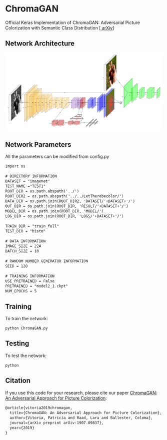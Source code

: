 # ChromaGAN
Official Keras Implementation of ChromaGAN: Adversarial Picture Colorization with Semantic Class Distribution [<a href="https://arxiv.org/pdf/1907.09837.pdf"> arXiv</a>]

## Network Architecture
[<img width="997" src="Figures/ColorizationModel.png?raw=true">](Figures/ColorizationModel.png?raw=true)

## Network Parameters
All the parameters can be modified from config.py
```
import os

# DIRECTORY INFORMATION
DATASET = "imagenet"
TEST_NAME ="TEST1"
ROOT_DIR = os.path.abspath('../')
ROOT_DIR2 = os.path.abspath('../../LetTherebecolor/')
DATA_DIR = os.path.join(ROOT_DIR2, 'DATASET/'+DATASET+'/')
OUT_DIR = os.path.join(ROOT_DIR, 'RESULT/'+DATASET+'/')
MODEL_DIR = os.path.join(ROOT_DIR, 'MODEL/')
LOG_DIR = os.path.join(ROOT_DIR, 'LOGS/'+DATASET+'/')

TRAIN_DIR = "train_full"
TEST_DIR = "histo"

# DATA INFORMATION
IMAGE_SIZE = 224
BATCH_SIZE = 10

# RANDOM NUMBER GENERATOR INFORMATION
SEED = 128

# TRAINING INFORMATION
USE_PRETRAINED = False
PRETRAINED = "model2_1.ckpt"
NUM_EPOCHS = 5
  ```

## Training
To train the network:
```
python ChromaGAN.py
  ```
  
  ## Testing
To test the network:
```
python 
```

    
## Citation
If you use this code for your research, please cite our paper <a href="https://arxiv.org/pdf/1907.09837.pdf"> ChromaGAN: An Adversarial Approach for Picture Colorization</a>:

```
@article{vitoria2019chromagan,
  title={ChromaGAN: An Adversarial Approach for Picture Colorization},
  author={Vitoria, Patricia and Raad, Lara and Ballester, Coloma},
  journal={arXiv preprint arXiv:1907.09837},
  year={2019}
}
```
